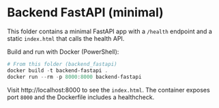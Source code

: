 # Backend FastAPI (minimal)

This folder contains a minimal FastAPI app with a `/health` endpoint and a static `index.html` that calls the health API.

Build and run with Docker (PowerShell):

```powershell
# From this folder (backend_fastapi)
docker build -t backend-fastapi .
docker run --rm -p 8000:8000 backend-fastapi
```

Visit http://localhost:8000 to see the `index.html`. The container exposes port `8000` and the Dockerfile includes a healthcheck.
